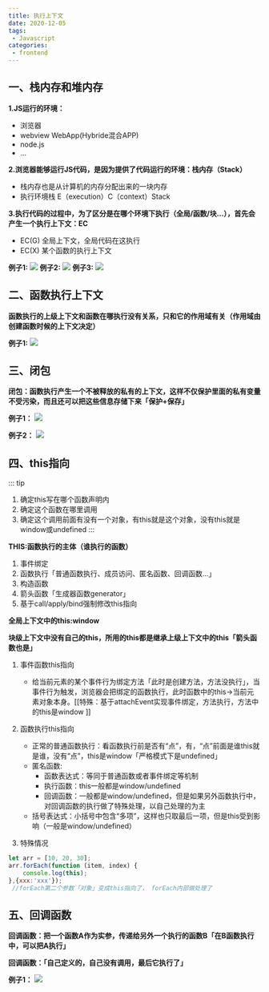 ```yaml
---
title: 执行上下文
date: 2020-12-05
tags:
 - Javascript
categories: 
 - frontend
---
```


## 一、栈内存和堆内存
**1.JS运行的环境：**
  + 浏览器
  + webview  WebApp(Hybride混合APP) 
  + node.js
  + ...  

**2.浏览器能够运行JS代码，是因为提供了代码运行的环境：栈内存（Stack）**
  + 栈内存也是从计算机的内存分配出来的一块内存
  + 执行环境栈 E（execution）C（context）Stack  

**3.执行代码的过程中，为了区分是在哪个环境下执行（全局/函数/块...），首先会产生一个执行上下文：EC**
  + EC(G) 全局上下文，全局代码在这执行
  + EC(X) 某个函数的执行上下文

**例子1:**
![](https://leoamazing.gitee.io/blog/img/frontend/2020/1205/1.png)
**例子2:**
![](https://leoamazing.gitee.io/blog/img/frontend/2020/1205/2.png)
**例子3:**
![](https://leoamazing.gitee.io/blog/img/frontend/2020/1205/3.png)


## 二、函数执行上下文
**函数执行的上级上下文和函数在哪执行没有关系，只和它的作用域有关（作用域由创建函数时候的上下文决定）**

**例子1:**
![](https://leoamazing.gitee.io/blog/img/frontend/2020/1205/4.png)


## 三、闭包
**闭包：函数执行产生一个不被释放的私有的上下文，这样不仅保护里面的私有变量不受污染，而且还可以把这些信息存储下来「保护+保存」**

**例子1：**
![](https://leoamazing.gitee.io/blog/img/frontend/2020/1205/5.png)

**例子2：**
![](https://leoamazing.gitee.io/blog/img/frontend/2020/1205/6.png)


## 四、this指向

::: tip
1. 确定this写在哪个函数声明内  
2. 确定这个函数在哪里调用  
3. 确定这个调用前面有没有一个对象，有this就是这个对象，没有this就是window或undefined
:::

**THIS:函数执行的主体（谁执行的函数）**

1. 事件绑定
2. 函数执行「普通函数执行、成员访问、匿名函数、回调函数...」
3. 构造函数
4. 箭头函数「生成器函数generator」
5. 基于call/apply/bind强制修改this指向

**全局上下文中的this:window**

**块级上下文中没有自己的this，所用的this都是继承上级上下文中的this「箭头函数也是」**

1. 事件函数this指向
    - 给当前元素的某个事件行为绑定方法「此时是创建方法，方法没执行」，当事件行为触发，浏览器会把绑定的函数执行，此时函数中的this->当前元素对象本身。[[特殊：基于attachEvent实现事件绑定，方法执行，方法中的this是window ]]
    
2. 函数执行this指向
    - 正常的普通函数执行：看函数执行前是否有“点”，有，“点”前面是谁this就是谁，没有“点”，this是window「严格模式下是undefined」
    - 匿名函数:
        - 函数表达式：等同于普通函数或者事件绑定等机制
        - 执行函数：this一般都是window/undefined
        - 回调函数：一般都是window/undefined，但是如果另外函数执行中，对回调函数的执行做了特殊处理，以自己处理的为主
    - 括号表达式：小括号中包含“多项”，这样也只取最后一项，但是this受到影响（一般是window/undefined）

3. 特殊情况
```js
let arr = [10, 20, 30];
arr.forEach(function (item, index) {
    console.log(this);
},{xxx:'xxx'});
 //forEach第二个参数「对象」变成this指向了， forEach内部做处理了
```

## 五、回调函数

**回调函数：把一个函数A作为实参，传递给另外一个执行的函数B「在B函数执行中，可以把A执行」**

**回调函数：「自己定义的，自己没有调用，最后它执行了」**

**例子1：**
![](https://leoamazing.gitee.io/blog/img/frontend/2020/1205/7.png)
